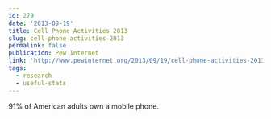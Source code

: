```yaml
---
id: 279
date: '2013-09-19'
title: Cell Phone Activities 2013
slug: cell-phone-activities-2013
permalink: false
publication: Pew Internet
link: 'http://www.pewinternet.org/2013/09/19/cell-phone-activities-2013/'
tags:
  - research
  - useful-stats
---
```

91% of American adults own a mobile phone.
